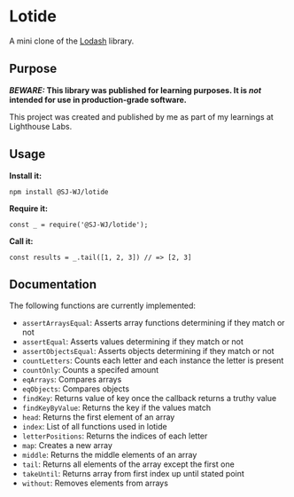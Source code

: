 # Lotide

A mini clone of the [Lodash](https://lodash.com) library.

## Purpose

**_BEWARE:_ This library was published for learning purposes. It is _not_ intended for use in production-grade software.**

This project was created and published by me as part of my learnings at Lighthouse Labs. 

## Usage

**Install it:**

`npm install @SJ-WJ/lotide`

**Require it:**

`const _ = require('@SJ-WJ/lotide');`

**Call it:**

`const results = _.tail([1, 2, 3]) // => [2, 3]`

## Documentation

The following functions are currently implemented:

* `assertArraysEqual`: Asserts array functions determining if they match or not
* `assertEqual`: Asserts values determining if they match or not
* `assertObjectsEqual`: Asserts objects determining if they match or not
* `countLetters`: Counts each letter and each instance the letter is present
* `countOnly`: Counts a specifed amount
* `eqArrays`: Compares arrays
* `eqObjects`: Compares objects
* `findKey`: Returns value of key once the callback returns a truthy value
* `findKeyByValue`: Returns the key if the values match
* `head`: Returns the first element of an array
* `index`: List of all functions used in lotide
* `letterPositions`: Returns the indices of each letter
* `map`: Creates a new array
* `middle`: Returns the middle elements of an array
* `tail`: Returns all elements of the array except the first one
* `takeUntil`: Returns array from first index up until stated point
* `without`: Removes elements from arrays